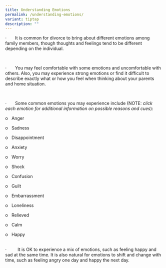 ```yaml
---
title: Understanding Emotions
permalink: /understanding-emotions/
variant: tiptap
description: ""
---
```

<p>·&nbsp;&nbsp;&nbsp;&nbsp;&nbsp;&nbsp; It is common for divorce to bring
about different emotions among family members, though thoughts and feelings
tend to be different depending on the individual.</p>
<p>&nbsp;</p>
<p>·&nbsp;&nbsp;&nbsp;&nbsp;&nbsp;&nbsp; You may feel comfortable with some
emotions and uncomfortable with others. Also, you may experience strong
emotions or find it difficult to describe exactly what or how you feel
when thinking about your parents and home situation.&nbsp;</p>
<p>&nbsp;</p>
<p>·&nbsp;&nbsp;&nbsp;&nbsp;&nbsp;&nbsp; Some common emotions you may experience
include (NOTE: <em>click each emotion for additional information on possible reasons and cues</em>):</p>
<p>o&nbsp;&nbsp; Anger</p>
<p>o&nbsp;&nbsp; Sadness&nbsp;</p>
<p>o&nbsp;&nbsp; Disappointment</p>
<p>o&nbsp;&nbsp; Anxiety</p>
<p>o&nbsp;&nbsp; Worry</p>
<p>o&nbsp;&nbsp; Shock</p>
<p>o&nbsp;&nbsp; Confusion</p>
<p>o&nbsp;&nbsp; Guilt</p>
<p>o&nbsp;&nbsp; Embarrassment</p>
<p>o&nbsp;&nbsp; Loneliness</p>
<p>o&nbsp;&nbsp; Relieved</p>
<p>o&nbsp;&nbsp; Calm</p>
<p>o&nbsp;&nbsp; Happy
<br>
<br>
</p>
<p>·&nbsp;&nbsp;&nbsp;&nbsp;&nbsp;&nbsp;&nbsp;&nbsp; It is OK to experience
a mix of emotions, such as feeling happy and sad at the same time. It is
also natural for emotions to shift and change with time, such as feeling
angry one day and happy the next day.</p>